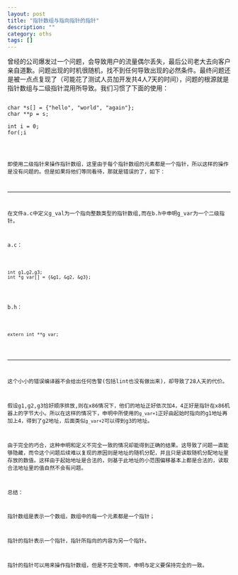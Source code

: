 ```yaml
---
layout: post 
title: "指针数组与指向指针的指针"
description: ""
category: oths
tags: []
---
```


曾经的公司爆发过一个问题，会导致用户的流量偶尔丢失，最后公司老大去向客户亲自道歉。问题出现的时机很随机，找不到任何导致出现的必然条件。最终问题还是被一点点复现了（可能花了测试人员加开发共4人7天的时间），问题的根源就是指针数组与二级指针混用所导致。我们习惯了下面的使用：
<pre><code>
char *s[] = {"hello", "world", "again"};
char **p = s;

int i = 0;
for(;i<sizeof(s)/sizeof(s[0]);i++, p++){
	printf("%s\n", *p);
}
</code></pre>

即使用二级指针来操作指针数组，这里由于每个指针数组的元素都是一个指针，所以这样的操作是没有问题的。但是如果将他们等同看待，那就是错误的了，如下：

------------
在文件a.c中定义g_val为一个指向整数类型的指针数组,而在b.h中申明g_var为一个二级指针。

a.c：
<pre><code>
int g1,g2,g3;
int *g_var[] = {&g1, &g2, &g3};
</code></pre>

b.h：
<pre><code>
extern int **g_var;
</code></pre>
------------

这个小小的错误编译器不会给出任何告警(包括lint也没有做出来)，却导致了28人天的代价。

假设g1,g2,g3恰好顺序排放,则在x86情况下，他们的地址正好依次加4，4正好是指针在x86机器上的字节大小。所以在这样的情况下，申明中所使用的`g_var+1`正好由起始时指向的g1地址再加上4，得到了g2地址，后面类似`g_var+2`可以得到g3的地址。

由于完全的巧合，这种申明和定义不完全一致的情况却能得到正确的结果。这导致了问题一直能够隐藏，而令这个问题后续难以复现的原因则是地址的随机分配，并且只是读取随机分配地址里存放的数值。这样由于起始地址是合法的，则基于此地址的小范围偏移基本上都是合法的，读取合法地址里的值自然不会有问题。

总结：

指针数组是表示一个数组，数组中的每一个元素都是一个指针；

指针的指针表示一个指针，指针所指向的内容为另一个指针。

指针的指针可以用来操作指针数组，但是不完全等同，申明与定义要保持完全的一致。
